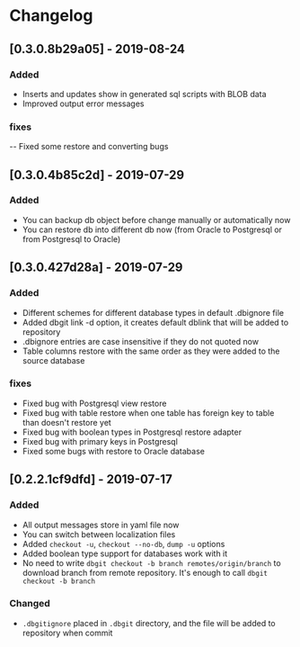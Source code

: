 # Changelog

## [0.3.0.8b29a05] - 2019-08-24
### Added
 - Inserts and updates show in generated sql scripts with BLOB data
 - Improved output error messages
 
 ### fixes
 -- Fixed some restore and converting bugs
 
## [0.3.0.4b85c2d] - 2019-07-29
### Added
 - You can backup db object before change manually or automatically now
 - You can restore db into different db now (from Oracle to Postgresql or from Postgresql to Oracle)

## [0.3.0.427d28a] - 2019-07-29
### Added
- Different schemes for different database types in default .dbignore file
- Added dbgit link -d option, it creates default dblink that will be added to repository
- .dbignore entries are case insensitive if they do not quoted now
- Table columns restore with the same order as they were added to the source database

### fixes
- Fixed bug with Postgresql view restore
- Fixed bug with table restore when one table has foreign key to table than doesn't restore yet
- Fixed bug with boolean types in Postgresql restore adapter
- Fixed bug with primary keys in Postgresql
- Fixed some bugs with restore to Oracle database

## [0.2.2.1cf9dfd] - 2019-07-17
### Added
- All output messages store in yaml file now
- You can switch between localization files 
- Added `checkout -u`, `checkout --no-db`, `dump -u` options
- Added boolean type support for databases work with it
- No need to write `dbgit checkout -b branch remotes/origin/branch` to download branch from remote repository. It's enough to call `dbgit checkout -b branch`

### Changed
- `.dbgitignore` placed in `.dbgit` directory, and the file will be added to repository when commit
